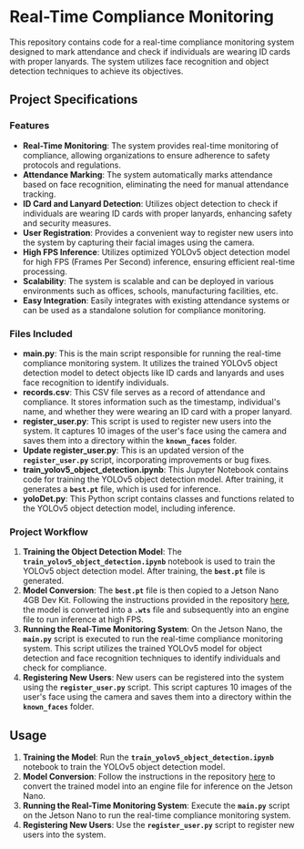 # **Real-Time Compliance Monitoring**

This repository contains code for a real-time compliance monitoring system designed to mark attendance and check if individuals are wearing ID cards with proper lanyards. The system utilizes face recognition and object detection techniques to achieve its objectives.

## **Project Specifications**

### **Features**

- **Real-Time Monitoring**: The system provides real-time monitoring of compliance, allowing organizations to ensure adherence to safety protocols and regulations.
- **Attendance Marking**: The system automatically marks attendance based on face recognition, eliminating the need for manual attendance tracking.
- **ID Card and Lanyard Detection**: Utilizes object detection to check if individuals are wearing ID cards with proper lanyards, enhancing safety and security measures.
- **User Registration**: Provides a convenient way to register new users into the system by capturing their facial images using the camera.
- **High FPS Inference**: Utilizes optimized YOLOv5 object detection model for high FPS (Frames Per Second) inference, ensuring efficient real-time processing.
- **Scalability**: The system is scalable and can be deployed in various environments such as offices, schools, manufacturing facilities, etc.
- **Easy Integration**: Easily integrates with existing attendance systems or can be used as a standalone solution for compliance monitoring.

### **Files Included**

- **main.py**: This is the main script responsible for running the real-time compliance monitoring system. It utilizes the trained YOLOv5 object detection model to detect objects like ID cards and lanyards and uses face recognition to identify individuals.
- **records.csv**: This CSV file serves as a record of attendance and compliance. It stores information such as the timestamp, individual's name, and whether they were wearing an ID card with a proper lanyard.
- **register_user.py**: This script is used to register new users into the system. It captures 10 images of the user's face using the camera and saves them into a directory within the **`known_faces`** folder.
- **Update register_user.py**: This is an updated version of the **`register_user.py`** script, incorporating improvements or bug fixes.
- **train_yolov5_object_detection.ipynb**: This Jupyter Notebook contains code for training the YOLOv5 object detection model. After training, it generates a **`best.pt`** file, which is used for inference.
- **yoloDet.py**: This Python script contains classes and functions related to the YOLOv5 object detection model, including inference.

### **Project Workflow**

1. **Training the Object Detection Model**: The **`train_yolov5_object_detection.ipynb`** notebook is used to train the YOLOv5 object detection model. After training, the **`best.pt`** file is generated.
2. **Model Conversion**: The **`best.pt`** file is then copied to a Jetson Nano 4GB Dev Kit. Following the instructions provided in the repository [here](https://github.com/yashreadytobox/JetsonYolov5), the model is converted into a **`.wts`** file and subsequently into an engine file to run inference at high FPS.
3. **Running the Real-Time Monitoring System**: On the Jetson Nano, the **`main.py`** script is executed to run the real-time compliance monitoring system. This script utilizes the trained YOLOv5 model for object detection and face recognition techniques to identify individuals and check for compliance.
4. **Registering New Users**: New users can be registered into the system using the **`register_user.py`** script. This script captures 10 images of the user's face using the camera and saves them into a directory within the **`known_faces`** folder.

## **Usage**

1. **Training the Model**: Run the **`train_yolov5_object_detection.ipynb`** notebook to train the YOLOv5 object detection model.
2. **Model Conversion**: Follow the instructions in the repository [here](https://github.com/yashreadytobox/JetsonYolov5) to convert the trained model into an engine file for inference on the Jetson Nano.
3. **Running the Real-Time Monitoring System**: Execute the **`main.py`** script on the Jetson Nano to run the real-time compliance monitoring system.
4. **Registering New Users**: Use the **`register_user.py`** script to register new users into the system.
